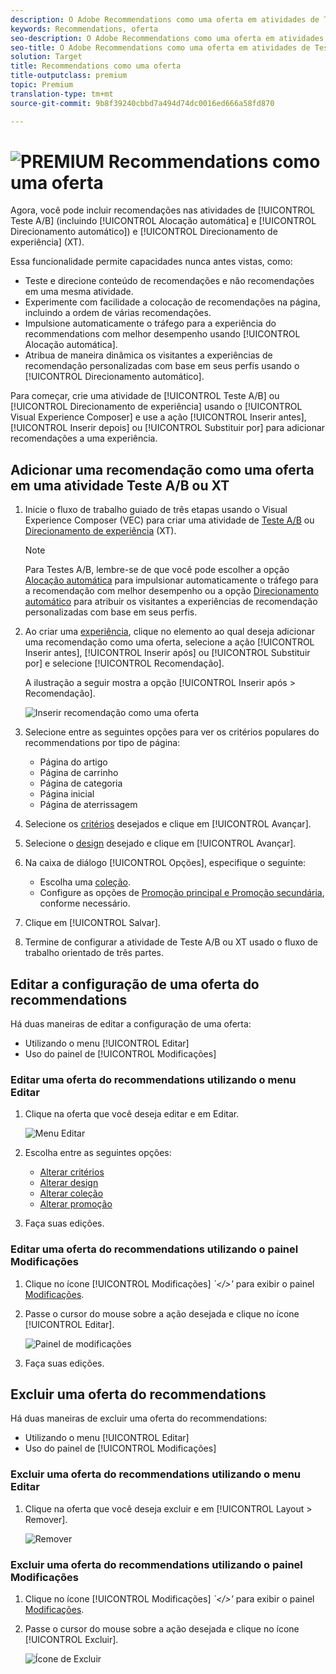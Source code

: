 ```yaml
---
description: O Adobe Recommendations como uma oferta em atividades de Testes A/B e Direcionamento de experiência.
keywords: Recommendations, oferta
seo-description: O Adobe Recommendations como uma oferta em atividades de Testes A/B (incluindo Alocação automática e Direcionamento automático) e Direcionamento de experiência (XT)
seo-title: O Adobe Recommendations como uma oferta em atividades de Testes A/B (incluindo Alocação automática e Direcionamento automático) e Direcionamento de experiência (XT)
solution: Target
title: Recommendations como uma oferta
title-outputclass: premium
topic: Premium
translation-type: tm+mt
source-git-commit: 9b8f39240cbbd7a494d74dc0016ed666a58fd870

---
```



# ![PREMIUM](/help/assets/premium.png) Recommendations como uma oferta

Agora, você pode incluir recomendações nas atividades de [!UICONTROL Teste A/B] (incluindo [!UICONTROL Alocação automática] e [!UICONTROL Direcionamento automático]) e [!UICONTROL Direcionamento de experiência] (XT).

Essa funcionalidade permite capacidades nunca antes vistas, como:

* Teste e direcione conteúdo de recomendações e não recomendações em uma mesma atividade.
* Experimente com facilidade a colocação de recomendações na página, incluindo a ordem de várias recomendações.
* Impulsione automaticamente o tráfego para a experiência do recommendations com melhor desempenho usando [!UICONTROL Alocação automática].
* Atribua de maneira dinâmica os visitantes a experiências de recomendação personalizadas com base em seus perfis usando o [!UICONTROL Direcionamento automático].

Para começar, crie uma atividade de [!UICONTROL Teste A/B] ou [!UICONTROL Direcionamento de experiência] usando o [!UICONTROL Visual Experience Composer] e use a ação [!UICONTROL Inserir antes], [!UICONTROL Inserir depois] ou [!UICONTROL Substituir por] para adicionar recomendações a uma experiência.

## Adicionar uma recomendação como uma oferta em uma atividade Teste A/B ou XT

1. Inicie o fluxo de trabalho guiado de três etapas usando o Visual Experience Composer (VEC) para criar uma atividade de [Teste A/B](/help/c-activities/t-test-ab/t-test-create-ab/test-create-ab.md) ou [Direcionamento de experiência](/help/c-activities/t-experience-target/t-xt-create/xt-create.md) (XT).

   >[!NOTE]
   >
   >Para Testes A/B, lembre-se de que você pode escolher a opção [Alocação automática](/help/c-activities/automated-traffic-allocation/automated-traffic-allocation.md) para impulsionar automaticamente o tráfego para a recomendação com melhor desempenho ou a opção [Direcionamento automático](/help/c-activities/auto-target-to-optimize.md) para atribuir os visitantes a experiências de recomendação personalizadas com base em seus perfis.

1. Ao criar uma [experiência](/help/c-experiences/c-visual-experience-composer/viztarget-options.md), clique no elemento ao qual deseja adicionar uma recomendação como uma oferta, selecione a ação [!UICONTROL Inserir antes], [!UICONTROL Inserir após] ou [!UICONTROL Substituir por] e selecione [!UICONTROL Recomendação].

   A ilustração a seguir mostra a opção [!UICONTROL Inserir após &gt; Recomendação].

   ![Inserir recomendação como uma oferta](/help/c-recommendations/assets/replace-after-recommendations.png)

1. Selecione entre as seguintes opções para ver os critérios populares do recommendations por tipo de página:

   * Página do artigo
   * Página de carrinho
   * Página de categoria
   * Página inicial
   * Página de aterrissagem

1. Selecione os [critérios](/help/c-recommendations/c-algorithms/algorithms.md) desejados e clique em [!UICONTROL Avançar].
1. Selecione o [design](/help/c-recommendations/c-design-overview/design-overview.md) desejado e clique em [!UICONTROL Avançar].
1. Na caixa de diálogo [!UICONTROL Opções], especifique o seguinte:

   * Escolha uma [coleção](/help/c-recommendations/c-products/collections.md).
   * Configure as opções de [Promoção principal e Promoção secundária](/help/c-recommendations/t-create-recs-activity/adding-promotions.md), conforme necessário.

1. Clique em [!UICONTROL Salvar].
1. Termine de configurar a atividade de Teste A/B ou XT usado o fluxo de trabalho orientado de três partes.

## Editar a configuração de uma oferta do recommendations

Há duas maneiras de editar a configuração de uma oferta:

* Utilizando o menu [!UICONTROL Editar]
* Uso do painel de [!UICONTROL Modificações]

### Editar uma oferta do recommendations utilizando o menu Editar

1. Clique na oferta que você deseja editar e em Editar.

   ![Menu Editar](/help/c-recommendations/assets/recs-offer-edit.png)

1. Escolha entre as seguintes opções:

   * [Alterar critérios](/help/c-recommendations/c-algorithms/algorithms.md)
   * [Alterar design](/help/c-recommendations/c-design-overview/design-overview.md)
   * [Alterar coleção](/help/c-recommendations/c-products/collections.md)
   * [Alterar promoção](/help/c-recommendations/t-create-recs-activity/adding-promotions.md)

1. Faça suas edições.

### Editar uma oferta do recommendations utilizando o painel Modificações

1. Clique no ícone [!UICONTROL Modificações] *`&lt;/&gt;&#39;* para exibir o painel [Modificações](/help/c-experiences/c-visual-experience-composer/c-vec-code-editor/vec-code-editor.md).
1. Passe o cursor do mouse sobre a ação desejada e clique no ícone [!UICONTROL Editar].

   ![Painel de modificações](/help/c-recommendations/assets/recs-offer-modifications.png)

1. Faça suas edições.

## Excluir uma oferta do recommendations

Há duas maneiras de excluir uma oferta do recommendations:

* Utilizando o menu [!UICONTROL Editar]
* Uso do painel de [!UICONTROL Modificações]

### Excluir uma oferta do recommendations utilizando o menu Editar

1. Clique na oferta que você deseja excluir e em [!UICONTROL Layout &gt; Remover].

   ![Remover](/help/c-recommendations/assets/recs-offer-remove.png)

### Excluir uma oferta do recommendations utilizando o painel Modificações

1. Clique no ícone [!UICONTROL Modificações] *`&lt;/&gt;&#39;* para exibir o painel [Modificações](/help/c-experiences/c-visual-experience-composer/c-vec-code-editor/vec-code-editor.md).
1. Passe o cursor do mouse sobre a ação desejada e clique no ícone [!UICONTROL Excluir].

   ![Ícone de Excluir](/help/c-recommendations/assets/recs-offer-delete.png)